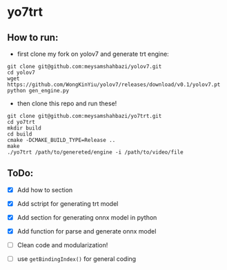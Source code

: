 # yo7trt

## How to run:

- first clone my fork on yolov7 and generate trt engine:
```
git clone git@github.com:meysamshahbazi/yolov7.git
cd yolov7
wget https://github.com/WongKinYiu/yolov7/releases/download/v0.1/yolov7.pt
python gen_engine.py

```
- then clone this repo and run these!

```
git clone git@github.com:meysamshahbazi/yo7trt.git
cd yo7trt
mkdir build
cd build
cmake -DCMAKE_BUILD_TYPE=Release ..
make 
./yo7trt /path/to/genereted/engine -i /path/to/video/file

```

## ToDo:

- [x]  Add how to section

- [x]  Add sctript for generating trt model 

- [x]  Add section for generating onnx model in python

- [x]  Add function for parse and generate onnx model

- [ ] Clean code and modularization!

- [ ] use  `getBindingIndex()` for general coding

